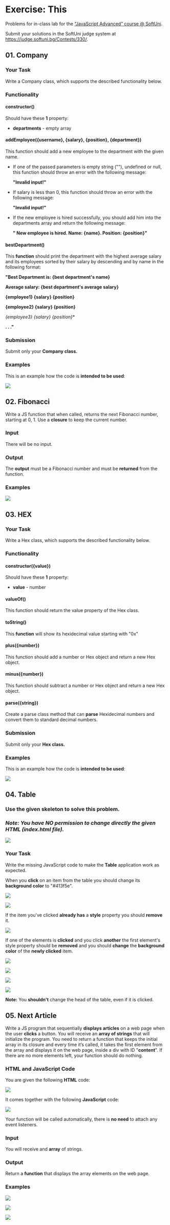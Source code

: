 Exercise: This
==============

Problems for in-class lab for the [“JavaScript Advanced” course \@
SoftUni](https://softuni.bg/courses/javascript-advanced).

Submit your solutions in the SoftUni judge system at
<https://judge.softuni.bg/Contests/330/>.

01\. Company
-------------------

### Your Task

Write a Company class, which supports the described functionality below.

### Functionality

#### constructor()

Should have these **1** property:

-   **departments** - empty array

#### addEmployee({username}, {salary}, {position}, {department})

This function should add a new employee to the department with the given name.

-   If one of the passed parameters is empty string (""), undefined or null,
    this function should throw an error with the following message:

    **"Invalid input!"**

-   If salary is less than 0, this function should throw an error with the
    following message:

    **"Invalid input!"**

-   If the new employee is hired successfully, you should add him into the
    departments array and return the following message:

    **" New employee is hired. Name: {name}. Position: {position}"**

#### bestDepartment()

This **function** should print the department with the highest average salary
and its employees sorted by their salary by descending and by name in the
following format:

**"Best Department is: {best department's name}**

**Average salary: {best department's average salary}**

**{employee1} {salary} {position}**

**{employee2} {salary} {position}**

*{employee3} {salary} {position}**

**. . ."**

### Submission

Submit only your **Company class.**

### Examples

This is an example how the code is **intended to be used**:

![](media/1.png)

02\. Fibonacci
------------

Write a JS function that when called, returns the next Fibonacci number,
starting at 0, 1. Use a **closure** to keep the current number.

### Input

There will be no input.

### Output

The **output** must be a Fibonacci number and must be **returned** from the
function.

### Examples

![](media/2.png)

03\. HEX
------------

### Your Task

Write a Hex class, which supports the described functionality below.

### Functionality

#### constructor({value})

Should have these **1** property:

-   **value** - number

#### valueOf()

This function should return the value property of the Hex class.

#### toString()

This **function** will show its hexidecimal value starting with "0x"

#### plus({number})

This function should add a number or Hex object and return a new Hex object.

#### minus({number})

This function should subtract a number or Hex object and return a new Hex
object.

#### parse({string})

Create a parse class method that can **parse** Hexidecimal numbers and convert
them to standard decimal numbers.

### Submission

Submit only your **Hex class.**

### Examples

This is an example how the code is **intended to be used**:

![](media/3.png)

04\. Table
-----

### Use the given skeleton to solve this problem.

### *Note: You have NO permission to change directly the given HTML (index.html file).*

![](media/4-1.png)

### Your Task

Write the missing JavaScript code to make the **Table** application work as
expected.

When you **click** on an item from the table you should change its **background
color** to "\#413f5e".

![](media/4-2.png)

![](media/4-3.png)

If the item you've clicked **already has** a **style** property you should
**remove** it.

![](media/4-4.png)

If one of the elements is **clicked** and you click **another** the first
element's style property should be **removed** and you should **change** the
**background color** of the **newly clicked** item.


![](media/4-5.png)

![](media/4-6.png)

![](media/4-8.png)

![](media/4-7.png)

**Note:** You **shouldn't** change the head of the table, even if it is clicked.

05\. Next Article
------------

Write a JS program that sequentially **displays articles** on a web page when
the user **clicks** a button. You will receive an **array of strings** that will
initialize the program. You need to return a function that keeps the initial
array in its closure and every time it’s called, it takes the first element from
the array and displays it on the web page, inside a div with ID "**content**".
If there are no more elements left, your function should do nothing.

### HTML and JavaScript Code

You are given the following **HTML** code:

![](media/5-1.png)

It comes together with the following **JavaScript** code:

![](media/5-2.png)

Your function will be called automatically, there is **no need** to attach any
event listeners.

### Input

You will receive and **array** of strings.

### Output

Return a **function** that displays the array elements on the web page.

### Examples

![](media/5-3.png)

![](media/5-4.png)

![](media/5-5.png)